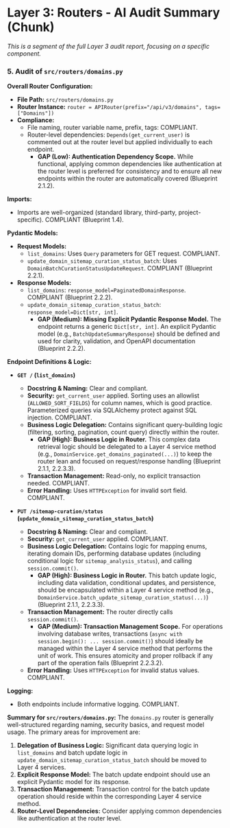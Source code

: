 # Layer 3: Routers - AI Audit Summary (Chunk)

_This is a segment of the full Layer 3 audit report, focusing on a specific component._

### 5. Audit of `src/routers/domains.py`

**Overall Router Configuration:**
- **File Path:** `src/routers/domains.py`
- **Router Instance:** `router = APIRouter(prefix="/api/v3/domains", tags=["Domains"])`
- **Compliance:**
    - File naming, router variable name, prefix, tags: COMPLIANT.
    - Router-level dependencies: `Depends(get_current_user)` is commented out at the router level but applied individually to each endpoint.
        - **GAP (Low): Authentication Dependency Scope.** While functional, applying common dependencies like authentication at the router level is preferred for consistency and to ensure all new endpoints within the router are automatically covered (Blueprint 2.1.2).

**Imports:**
- Imports are well-organized (standard library, third-party, project-specific). COMPLIANT (Blueprint 1.4).

**Pydantic Models:**
- **Request Models:**
    - `list_domains`: Uses `Query` parameters for GET request. COMPLIANT.
    - `update_domain_sitemap_curation_status_batch`: Uses `DomainBatchCurationStatusUpdateRequest`. COMPLIANT (Blueprint 2.2.1).
- **Response Models:**
    - `list_domains`: `response_model=PaginatedDomainResponse`. COMPLIANT (Blueprint 2.2.2).
    - `update_domain_sitemap_curation_status_batch`: `response_model=Dict[str, int]`.
        - **GAP (Medium): Missing Explicit Pydantic Response Model.** The endpoint returns a generic `Dict[str, int]`. An explicit Pydantic model (e.g., `BatchUpdateSummaryResponse`) should be defined and used for clarity, validation, and OpenAPI documentation (Blueprint 2.2.2).

**Endpoint Definitions & Logic:**
- **`GET /` (`list_domains`)**
    - **Docstring & Naming:** Clear and compliant.
    - **Security:** `get_current_user` applied. Sorting uses an allowlist (`ALLOWED_SORT_FIELDS`) for column names, which is good practice. Parameterized queries via SQLAlchemy protect against SQL injection. COMPLIANT.
    - **Business Logic Delegation:** Contains significant query-building logic (filtering, sorting, pagination, count query) directly within the router.
        - **GAP (High): Business Logic in Router.** This complex data retrieval logic should be delegated to a Layer 4 service method (e.g., `DomainService.get_domains_paginated(...)`) to keep the router lean and focused on request/response handling (Blueprint 2.1.1, 2.2.3.3).
    - **Transaction Management:** Read-only, no explicit transaction needed. COMPLIANT.
    - **Error Handling:** Uses `HTTPException` for invalid sort field. COMPLIANT.

- **`PUT /sitemap-curation/status` (`update_domain_sitemap_curation_status_batch`)**
    - **Docstring & Naming:** Clear and compliant.
    - **Security:** `get_current_user` applied. COMPLIANT.
    - **Business Logic Delegation:** Contains logic for mapping enums, iterating domain IDs, performing database updates (including conditional logic for `sitemap_analysis_status`), and calling `session.commit()`.
        - **GAP (High): Business Logic in Router.** This batch update logic, including data validation, conditional updates, and persistence, should be encapsulated within a Layer 4 service method (e.g., `DomainService.batch_update_sitemap_curation_status(...)`) (Blueprint 2.1.1, 2.2.3.3).
    - **Transaction Management:** The router directly calls `session.commit()`.
        - **GAP (Medium): Transaction Management Scope.** For operations involving database writes, transactions (`async with session.begin(): ... session.commit()`) should ideally be managed within the Layer 4 service method that performs the unit of work. This ensures atomicity and proper rollback if any part of the operation fails (Blueprint 2.2.3.2).
    - **Error Handling:** Uses `HTTPException` for invalid status values. COMPLIANT.

**Logging:**
- Both endpoints include informative logging. COMPLIANT.

**Summary for `src/routers/domains.py`:**
The `domains.py` router is generally well-structured regarding naming, security basics, and request model usage. The primary areas for improvement are:
1.  **Delegation of Business Logic:** Significant data querying logic in `list_domains` and batch update logic in `update_domain_sitemap_curation_status_batch` should be moved to Layer 4 services.
2.  **Explicit Response Model:** The batch update endpoint should use an explicit Pydantic model for its response.
3.  **Transaction Management:** Transaction control for the batch update operation should reside within the corresponding Layer 4 service method.
4.  **Router-Level Dependencies:** Consider applying common dependencies like authentication at the router level.

